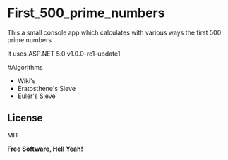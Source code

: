 # First_500_prime_numbers
This a small console app which calculates with various ways the first 500 prime numbers

It uses ASP.NET 5.0 v1.0.0-rc1-update1

#Algorithms
 - Wiki's 
 - Eratosthene's Sieve
 - Euler's Sieve
 

License
----

MIT


**Free Software, Hell Yeah!** 
 

